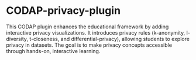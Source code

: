 # CODAP-privacy-plugin
This CODAP plugin enhances the educational framework by adding interactive privacy visualizations. It introduces privacy rules (k-anonymity, l-diversity, t-closeness, and differential-privacy), allowing students to explore privacy in datasets. The goal is to make privacy concepts accessible through hands-on, interactive learning.
